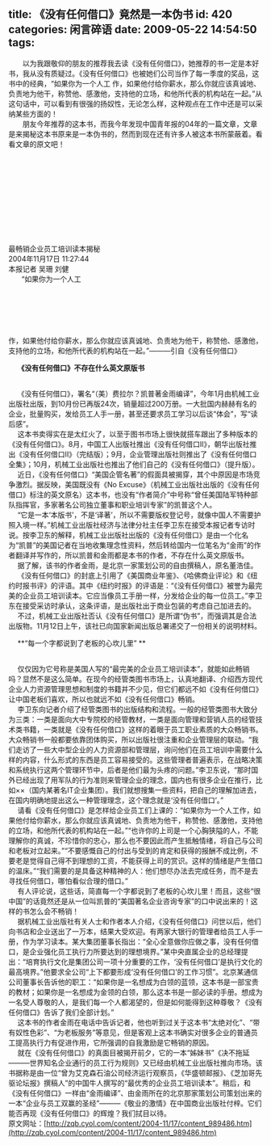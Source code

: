 title: 《没有任何借口》竟然是一本伪书
id: 420
categories: 闲言碎语
date: 2009-05-22 14:54:50
tags:
---

　　以为我跟敬仰的朋友的推荐我去读《没有任何借口》，她推荐的书一定是本好书，我从没有质疑过。《没有任何借口》也被她们公司当作了每一季度的奖品，这书中的经典，“如果你为一个人工 作，如果他付给你薪水，那么你就应该真诚地、负责地为他干，称赞他、感激他，支持他的立场，和他所代表的机构站在一起。”从这句话中，可以看到有很强的扬奴性，无论怎么样，这种观点在工作中还是可以采纳某些方面的！
</br>　　朋友今年推荐的这本书，而我今年发现中国青年报的04年的一篇文章，文章是来揭秘这本书原来是一本伪书的，然而到现在还有许多人被这本书所蒙蔽着。看看文章的原文吧！
</br>
</br>
</br>
</br>
</br>
</br>
</br>
</br>
</br>
</br>
</br>
</br><span>最畅销企业员工培训读本揭秘</span>
</br><span>2004年11月17日 11:27:44</span>
</br><span>本报记者 吴珊 刘健</span>
</br>&nbsp;&nbsp;<span>　 “如果你为一个人工
</br>
</br>
</br>
</br>
</br>
</br>
</br>作，如果他付给你薪水，那么你就应该真诚地、负责地为他干，称赞他、感激他，支持他的立场，和他所代表的机构站在一起。”―――引自《没有任何借口》
</br>

　 **《没有任何借口》不存在什么英文原版书**

</br>　 《没有任何借口》，署名“（美）费拉尔？凯普著金雨编译”，今年1月由机械工业出版社出版，到10月份已再版24次，销量超过200万册。一大批国内赫赫有名的企业，批量购买，发给员工人手一册，甚至还要求员工学习以后谈“体会”，写“读后感”。
</br>　 这本书卖得实在是太红火了，以至于图书市场上很快就搭车跟出了多种版本的《没有任何借口》。8月，中国工人出版社推出《没有任何借口Ⅱ》，朝华出版社推出《没有任何借口Ⅱ》（完结版）；9月，企业管理出版社则推出了《没有任何借口全集》；10月，机械工业出版社也推出了他们自己的《没有任何借口》（提升版）。
</br>　 近日，《没有任何借口》“美国企管名著”的假面具被揭穿，其个中原因是市场竞争激烈。据反映，美国既没有《No Excuse》（机械工业出版社出版的《没有任何借口》标注的英文原名）这本书，也没有“作者简介”中号称“曾任美国陆军特种部队指挥官，多家著名公司独立董事和职业培训专家”的凯普这个人。
</br>　 “它是一本‘本版书’，不是‘译著’，所以不需要版权登记号，就像中国人不需要护照入境一样。”机械工业出版社经济与法律分社主任李卫东在接受本报记者专访时说。按李卫东的解释，机械工业出版社出版的《没有任何借口》是由一个化名为“凯普”的美国记者在当地收集理念性资料，然后转给国内一位笔名为“金雨”的作者翻译并写作的，所以凯普和金雨都是本书的作者，不存在什么英文原版书。
</br>　 据了解，该书的作者金雨，是北京一家策划公司的自由撰稿人，原名董浩佳。
</br>　 《没有任何借口》的封底上引用了《美国商业年鉴》、《哈佛商业评论》和《纽约时报书评》的评语。其中《纽约时报》的评语是：“《没有任何借口》被誉为最完美的企业员工培训读本。它应当像员工手册一样，分发给企业的每一位员工。”李卫东在接受采访时承认，这条评语，是出版社出于商业包装的考虑自己加进去的。
</br>　 不过，机械工业出版社否认《没有任何借口》是所谓“伪书”，而强调其是合法出版物。11月12日上午，该社已向国家新闻出版总署递交了一份相关的说明材料。
</br>

　 **“每一个字都说到了老板的心坎儿里” **

</br>　 仅仅因为它号称是美国人写的“最完美的企业员工培训读本”，就能如此畅销吗？显然不是这么简单。在现今的经管类图书市场上，认真地翻译、介绍西方现代企业人力资源管理思想和制度的书籍并不少见，但它们都远不如《没有任何借口》让中国老板们喜欢，所以也就远不如《没有任何借口》畅销。
</br>　 李卫东向记者介绍了经管类图书的出版结构和流程。一般的经管类图书大致分为三类：一类是面向大中专院校的经管教材，一类是面向管理和营销人员的经管技术类书籍，一类就是《没有任何借口》这样的着眼于员工职业素质的大众畅销书。大众畅销书一般都要依靠团体购买，所以出版社很注重和企业管理层的联动。“我们走访了一些大中型企业的人力资源部和管理层，询问他们在员工培训中需要什么样的内容，什么形式的东西是员工容易接受的。这些管理者普遍表示，在战略决策和系统执行这两个管理环节中，后者是他们最为头疼的问题。”李卫东说，“那时国外已经出现了用军队的行为准则来管理企业的理念，国内也有很多企业在推行，比如&times;&times;（国内某著名IT企业集团）。我们就想搜集一些资料，把自己的理解加进去，在国内明确地提出这么一种管理理念，这个理念就是‘没有任何借口’。”
</br>　 请看《没有任何借口》是怎样给企业员工们上课的：“如果你为一个人工作，如果他付给你薪水，那么你就应该真诚地、负责地为他干，称赞他、感激他，支持他的立场，和他所代表的机构站在一起。”“也许你的上司是一个心胸狭隘的人，不能理解你的真诚，不珍惜你的忠心，那么也不要因此而产生抵触情绪，将自己与公司和老板对立起来。”“不要感慨自己的付出与受到的肯定和获得的报酬不成比例，不要老是觉得自己得不到理想的工资，不能获得上司的赏识。这样的情绪是产生借口的温床。”“我们需要的是具备这种精神的人：他们想尽办法去完成任务，而不是去寻找任何借口，哪怕看似合理的借口。”
</br>　 有人评论说，这些话，简直每一个字都说到了老板的心坎儿里！而且，这些“很中国”的话竟然还是从一位叫凯普的“美国著名企业咨询专家”的口中说出来的！这样的书怎么会不畅销！
</br>　 据机械工业出版社有关人士和作者本人介绍，《没有任何借口》问世以后，他们向书店和企业送出了一万本，结果大受欢迎。有两家大银行的管理者给员工人手一册，作为学习读本。某大集团董事长指出：“全心全意做你应做之事，没有任何借口，是企业强化员工执行力所要达到的理想境界。”某中央直属企业的总经理提出：“培育执行文化是集团公司一项十分重要的工作，‘没有任何借口’是执行文化的最高境界。”他要求全公司“上下都要形成‘没有任何借口’的工作习惯”。北京某通信公司董事长告诉他的职工：“如果你是一名想成为白领的蓝领，这本书是一部宝贵的教材；如果你是一名想成为金领的白领，那么这本书是一部必读的手册。想成为一名受人尊敬的人，是我们每一个人都渴望的，但是如何能得到这种尊敬？《没有任何借口》告诉了我们全部计划。”
</br>　 这本书的作者金雨在电话中告诉记者，他也听到过关于这本书“太绝对化”、“带有奴性色彩”、“为老板服务”等意见，但是客观上这本书确实对很多企业的普通员工提高执行力有促进作用，它所强调的自我激励是它畅销的原因。
</br>　 就在《没有任何借口》的真面目被揭开前夕，它的一本“姊妹书”《决不拖延―――世界知名企业通行的员工行为规则》又已经由机械工业出版社推向市场。该书据称是由一位“曾为艾克森石油公司经济运行观察员，《华盛顿邮报》、《芝加哥先驱论坛报》撰稿人”的中国牛人撰写的“最优秀的企业员工培训读本”。稍后，和《没有任何借口》一样由“金雨编译”、由金雨所在的北京那家策划公司策划出来的一本“企业与员工双赢的圣经”―――《敬业的激情》在中国商业出版社付梓。它们能否再现《没有任何借口》的辉煌？我们拭目以待。
</br>原文网址：[http://zqb.cyol.com/content/2004-11/17/content_989486.htm](http://zqb.cyol.com/content/2004-11/17/content_989486.htm)
</br></span>

